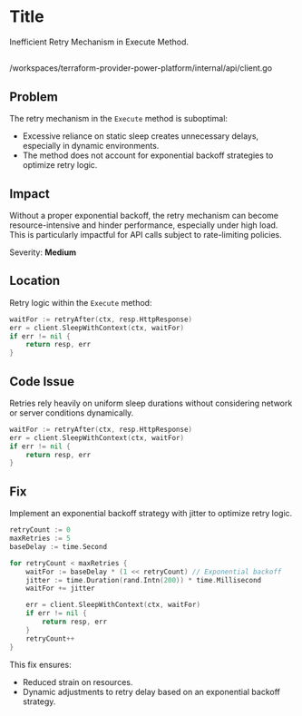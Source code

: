 # Title

Inefficient Retry Mechanism in Execute Method.

##

/workspaces/terraform-provider-power-platform/internal/api/client.go

## Problem

The retry mechanism in the `Execute` method is suboptimal:
- Excessive reliance on static sleep creates unnecessary delays, especially in dynamic environments.
- The method does not account for exponential backoff strategies to optimize retry logic.

## Impact

Without a proper exponential backoff, the retry mechanism can become resource-intensive and hinder performance, especially under high load. This is particularly impactful for API calls subject to rate-limiting policies.

Severity: **Medium**

## Location

Retry logic within the `Execute` method:

```go
waitFor := retryAfter(ctx, resp.HttpResponse)
err = client.SleepWithContext(ctx, waitFor)
if err != nil {
    return resp, err
}
```

## Code Issue

Retries rely heavily on uniform sleep durations without considering network or server conditions dynamically.

```go
waitFor := retryAfter(ctx, resp.HttpResponse)
err = client.SleepWithContext(ctx, waitFor)
if err != nil {
    return resp, err
}
```

## Fix

Implement an exponential backoff strategy with jitter to optimize retry logic.

```go
retryCount := 0
maxRetries := 5
baseDelay := time.Second

for retryCount < maxRetries {
    waitFor := baseDelay * (1 << retryCount) // Exponential backoff
    jitter := time.Duration(rand.Intn(200)) * time.Millisecond
    waitFor += jitter

    err = client.SleepWithContext(ctx, waitFor)
    if err != nil {
        return resp, err
    }
    retryCount++
}
```

This fix ensures:
- Reduced strain on resources.
- Dynamic adjustments to retry delay based on an exponential backoff strategy.